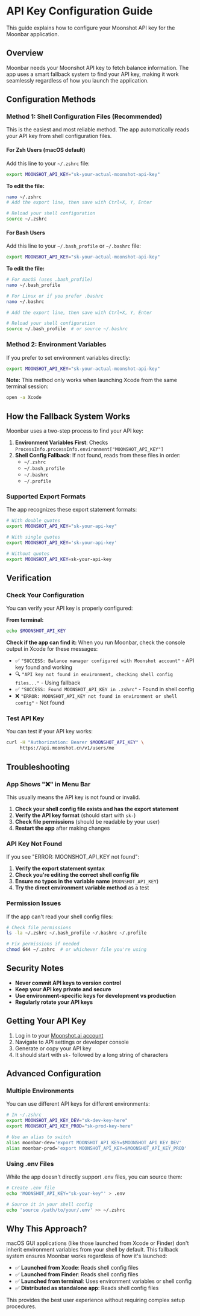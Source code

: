 # API Key Configuration Guide

This guide explains how to configure your Moonshot API key for the Moonbar application.

## Overview

Moonbar needs your Moonshot API key to fetch balance information. The app uses a smart fallback system to find your API key, making it work seamlessly regardless of how you launch the application.

## Configuration Methods

### Method 1: Shell Configuration Files (Recommended)

This is the easiest and most reliable method. The app automatically reads your API key from shell configuration files.

#### For Zsh Users (macOS default)

Add this line to your `~/.zshrc` file:

```bash
export MOONSHOT_API_KEY="sk-your-actual-moonshot-api-key"
```

**To edit the file:**
```bash
nano ~/.zshrc
# Add the export line, then save with Ctrl+X, Y, Enter

# Reload your shell configuration
source ~/.zshrc
```

#### For Bash Users

Add this line to your `~/.bash_profile` or `~/.bashrc` file:

```bash
export MOONSHOT_API_KEY="sk-your-actual-moonshot-api-key"
```

**To edit the file:**
```bash
# For macOS (uses .bash_profile)
nano ~/.bash_profile

# For Linux or if you prefer .bashrc
nano ~/.bashrc

# Add the export line, then save with Ctrl+X, Y, Enter

# Reload your shell configuration
source ~/.bash_profile  # or source ~/.bashrc
```

### Method 2: Environment Variables

If you prefer to set environment variables directly:

```bash
export MOONSHOT_API_KEY="sk-your-actual-moonshot-api-key"
```

**Note:** This method only works when launching Xcode from the same terminal session:
```bash
open -a Xcode
```

## How the Fallback System Works

Moonbar uses a two-step process to find your API key:

1. **Environment Variables First**: Checks `ProcessInfo.processInfo.environment["MOONSHOT_API_KEY"]`
2. **Shell Config Fallback**: If not found, reads from these files in order:
   - `~/.zshrc`
   - `~/.bash_profile`
   - `~/.bashrc`
   - `~/.profile`

### Supported Export Formats

The app recognizes these export statement formats:

```bash
# With double quotes
export MOONSHOT_API_KEY="sk-your-api-key"

# With single quotes
export MOONSHOT_API_KEY='sk-your-api-key'

# Without quotes
export MOONSHOT_API_KEY=sk-your-api-key
```

## Verification

### Check Your Configuration

You can verify your API key is properly configured:

**From terminal:**
```bash
echo $MOONSHOT_API_KEY
```

**Check if the app can find it:**
When you run Moonbar, check the console output in Xcode for these messages:

- ✅ `"SUCCESS: Balance manager configured with Moonshot account"` - API key found and working
- 🔍 `"API key not found in environment, checking shell config files..."` - Using fallback
- ✅ `"SUCCESS: Found MOONSHOT_API_KEY in .zshrc"` - Found in shell config
- ❌ `"ERROR: MOONSHOT_API_KEY not found in environment or shell config"` - Not found

### Test API Key

You can test if your API key works:

```bash
curl -H "Authorization: Bearer $MOONSHOT_API_KEY" \
     https://api.moonshot.cn/v1/users/me
```

## Troubleshooting

### App Shows "❌" in Menu Bar

This usually means the API key is not found or invalid.

1. **Check your shell config file exists and has the export statement**
2. **Verify the API key format** (should start with `sk-`)
3. **Check file permissions** (should be readable by your user)
4. **Restart the app** after making changes

### API Key Not Found

If you see "ERROR: MOONSHOT_API_KEY not found":

1. **Verify the export statement syntax**
2. **Check you're editing the correct shell config file**
3. **Ensure no typos in the variable name** (`MOONSHOT_API_KEY`)
4. **Try the direct environment variable method** as a test

### Permission Issues

If the app can't read your shell config files:

```bash
# Check file permissions
ls -la ~/.zshrc ~/.bash_profile ~/.bashrc ~/.profile

# Fix permissions if needed
chmod 644 ~/.zshrc  # or whichever file you're using
```

## Security Notes

- **Never commit API keys to version control**
- **Keep your API key private and secure**
- **Use environment-specific keys for development vs production**
- **Regularly rotate your API keys**

## Getting Your API Key

1. Log in to your [Moonshot.ai account](https://moonshot.ai)
2. Navigate to API settings or developer console
3. Generate or copy your API key
4. It should start with `sk-` followed by a long string of characters

## Advanced Configuration

### Multiple Environments

You can use different API keys for different environments:

```bash
# In ~/.zshrc
export MOONSHOT_API_KEY_DEV="sk-dev-key-here"
export MOONSHOT_API_KEY_PROD="sk-prod-key-here"

# Use an alias to switch
alias moonbar-dev='export MOONSHOT_API_KEY=$MOONSHOT_API_KEY_DEV'
alias moonbar-prod='export MOONSHOT_API_KEY=$MOONSHOT_API_KEY_PROD'
```

### Using .env Files

While the app doesn't directly support .env files, you can source them:

```bash
# Create .env file
echo 'MOONSHOT_API_KEY="sk-your-key"' > .env

# Source it in your shell config
echo 'source /path/to/your/.env' >> ~/.zshrc
```

## Why This Approach?

macOS GUI applications (like those launched from Xcode or Finder) don't inherit environment variables from your shell by default. This fallback system ensures Moonbar works regardless of how it's launched:

- ✅ **Launched from Xcode**: Reads shell config files
- ✅ **Launched from Finder**: Reads shell config files  
- ✅ **Launched from terminal**: Uses environment variables or shell config
- ✅ **Distributed as standalone app**: Reads shell config files

This provides the best user experience without requiring complex setup procedures.